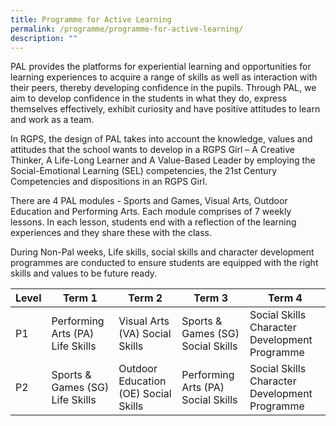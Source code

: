 ```yaml
---
title: Programme for Active Learning
permalink: /programme/programme-for-active-learning/
description: ""
---
```

PAL provides the platforms for experiential learning and opportunities for learning experiences to acquire a range of skills as well as interaction with their peers, thereby developing confidence in the pupils. Through PAL, we aim to develop confidence in the students in what they do, express themselves effectively, exhibit curiosity and have positive attitudes to learn and work as a team.  
  
In RGPS, the design of PAL takes into account the knowledge, values and attitudes that the school wants to develop in a RGPS Girl – A Creative Thinker, A Life-Long Learner and A Value-Based Leader by employing the Social-Emotional Learning (SEL) competencies, the 21st Century Competencies and dispositions in an RGPS Girl.  
  
There are 4 PAL modules - Sports and Games, Visual Arts, Outdoor Education and Performing Arts. Each module comprises of 7 weekly lessons. In each lesson, students end with a reflection of the learning experiences and they share these with the class.  
  
During Non-Pal weeks, Life skills, social skills and character development programmes are conducted to ensure students are equipped with the right skills and values to be future ready.

| Level | Term 1 | Term 2 | Term 3 | Term 4|
| -------- | -------- | -------- | -------- | -------- |
| P1 | Performing Arts (PA) Life Skills  | Visual Arts (VA)  Social Skills | Sports & Games (SG) Social Skills | Social Skills Character Development Programme |
|P2 | Sports & Games (SG) Life Skills  | Outdoor Education (OE)  Social Skills | Performing Arts (PA) Social Skills | Social Skills Character Development Programme |